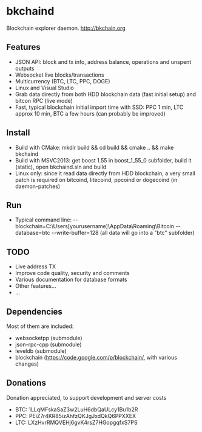 # bkchaind

Blockchain explorer daemon.
http://bkchain.org

## Features
* JSON API: block and tx info, address balance, operations and unspent outputs
* Websocket live blocks/transactions
* Multicurrency (BTC, LTC, PPC, DOGE)
* Linux and Visual Studio
* Grab data directly from both HDD blockchain data (fast initial setup) and bitcon RPC (live mode)
* Fast, typical blockchain initial import time with SSD: PPC 1 min, LTC approx 10 min, BTC a few hours (can probably be improved)

## Install
* Build with CMake: mkdir build && cd build && cmake .. && make bkchaind
* Build with MSVC2013: get boost 1.55 in boost_1_55_0 subfolder, build it (static), open bkchaind.sln and build
* Linux only: since it read data directly from HDD blockchain, a very small patch is required on bitcoind, litecoind, ppcoind or dogecoind (in daemon-patches)

## Run
* Typical command line: --blockchain=C:\Users\[yourusername]\AppData\Roaming\Bitcoin --database=btc --write-buffer=128 (all data will go into a "btc" subfolder)

## TODO

* Live address TX
* Improve code quality, security and comments
* Various documentation for database formats
* Other features...
* ...

## Dependencies

Most of them are included:
* websocketpp (submodule)
* json-rpc-cpp (submodule)
* leveldb (submodule)
* blockchain (https://code.google.com/p/blockchain/, with various changes)

## Donations

Donation appreciated, to support development and server costs

* BTC: 1LLqMFskaSaZ3w2LuH6dbQaULcy1Bu1b2R
* PPC: PEiZ7r4KR85izAhfzQKJgJxdQkQ6PPXXEX
* LTC: LXzHvrRMQVEHj6gvK4rsZ7HGopgqfxS7PS